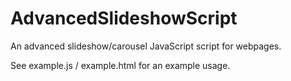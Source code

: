 # AdvancedSlideshowScript
An advanced slideshow/carousel JavaScript script for webpages.

See example.js / example.html for an example usage.
